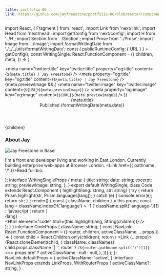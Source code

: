 ```yaml
---
title: portfolio-06
link: https://github.com/jayfreestone/portfolio-06/blob/master/components/templates/writing-single.tsx
---
```


import React, { Fragment } from 'react'; import Link from 'next/link'; import Head from 'next/head'; import getConfig from 'next/config'; import H from '../H'; import Section from '../Section'; import Prose from '../Prose'; import Image from '../Image'; import formatWritingDate from './../../utils/formatWritingDate'; const { publicRuntimeConfig: { URL } } = getConfig(); const WritingSingle: React.FunctionComponent<WritingSingleProps> = ({ children, meta, }) => ( <div className="container"> <div className="writing-single"> <Head> <title>{meta.title} | Jay Freestone</title> <meta name="description" content={meta.excerpt} /> <meta name="twitter:title" key="twitter:title" property="og:title" content={`${meta.title} | Jay Freestone`} /> <meta name="twitter:description" key="twitter:description" content={meta.excerpt} /> <meta property="og:title" key="og:title" content={`${meta.title} | Jay Freestone`} /> {meta.previewImage && ( <Fragment> <meta name="twitter:image" key="twitter:image" content={`${URL}${meta.previewImage}`} /> <meta property="og:image" key="og:image" content={`${URL}${meta.previewImage}`} /> </Fragment> )} </Head> <article> <header className="writing-single__header"> <H>{meta.title}</H> <div className="writing-single__meta"> <time dateTime={meta.date}> Published {formatWritingDate(meta.date)} </time> </div> </header> <Section> <Prose> {children} </Prose> </Section> </article> <div className="writing-single__author"> <div className="authorship"> <Prose> <h3 className="authorship__title">About Jay</h3> <Image className="authorship__image" src="/static/img/jay-freestone-avatar.jpg" alt="Jay Freestone in Basel" width={100} height={100} /> <div className="authorship__copy"> <p> I'm a front end developer living and working in East London. Currently building enterprise web-apps at Browser London. <Link href={{ pathname: '/' }}><a>Read full bio.</a></Link> </p> </div> </Prose> </div> </div> </div> </div> ); interface WritingSingleProps { meta: { title: string; date: string; excerpt: string; previewImage: string; }; } export default WritingSingle; class Code extends React.Component<CodeProps> { highlight(lang: string, str: string) { try { return Prism.highlight(str, Prism.languages[lang]); } catch (e) { console.error(e); return str; } } render() { const { className, children } = this.props; const lang = className.indexOf('language') > -1 ? className.split('language-')[1] : 'javascript'; return ( <div className="code"> <span className="code__language">{lang}</span> <div className="code__content"> <Html element="code" html={this.highlight(lang, String(children))} /> </div> </div> ); } } interface CodeProps { className: string; } const NavLink: React.FunctionComponent<NavLinkProps> = ({ router, children, activeClassName, ...props }) => { const child = React.Children.only(children); return ( <Link {...props}> {React.cloneElement(child, { className: classNames( child.props.className || '', router ? `/${router.pathname.split('/')[1]}` === props.href ? activeClassName : null : null, ), })} </Link> ); }; NavLink.defaultProps = { activeClassName: 'active', }; interface NavLinkProps extends LinkProps, WithRouterProps { activeClassName?: string; }
